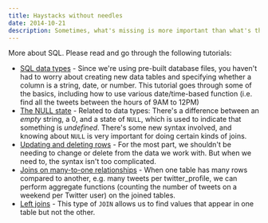```yaml
---
title: Haystacks without needles
date: 2014-10-21
description: Sometimes, what's missing is more important than what's there. We will cover more complex join logic to find what's missing from related datasets.
---
```



More about SQL. Please read and go through the following tutorials:

- [SQL data types](/tutorials/databases/sql-data-types) - Since we're using pre-built database files, you haven't had to worry about creating new data tables and specifying whether a column is a string, date, or number. This tutorial goes through some of the basics, including how to use various date/time-based function (i.e. find all the tweets between the hours of 9AM to 12PM)
- [The NULL state](/tutorials/databases/sql-null) - Related to data types: There's a difference between an _empty_ string, a 0, and a state of `NULL`, which is used to indicate that something is _undefined_. There's some new syntax involved, and knowing about `NULL` is very important for doing certain kinds of joins.
- [Updating and deleting rows](/tutorials/databases/sql-update-and-delete) - For the most part, we shouldn't be needing to change or delete from the data we work with. But when we need to, the syntax isn't too complicated.
- [Joins on many-to-one relationships](/tutorials/database-joins/sql-many-to-one) - When one table has many rows compared to another, e.g. many tweets per twitter_profile, we can perform aggregate functions (counting the number of tweets on a weekend per Twitter user) on the joined tables.
- [Left joins](/tutorials/database-joins/sql-left-joins) - This type of `JOIN` allows us to find values that appear in one table but not the other.
